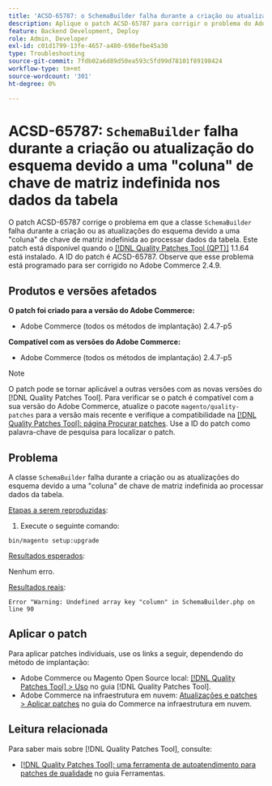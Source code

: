 ```yaml
---
title: 'ACSD-65787: o SchemaBuilder falha durante a criação ou atualização do esquema devido a uma "coluna" de chave de matriz indefinida nos dados da tabela'
description: Aplique o patch ACSD-65787 para corrigir o problema do Adobe Commerce em que a classe SchemaBuilder falha durante a criação ou as atualizações do esquema devido a uma "coluna" de chave de matriz indefinida ao processar dados da tabela.
feature: Backend Development, Deploy
role: Admin, Developer
exl-id: c01d1799-13fe-4657-a480-698efbe45a30
type: Troubleshooting
source-git-commit: 7fdb02a6d89d50ea593c5fd99d78101f89198424
workflow-type: tm+mt
source-wordcount: '301'
ht-degree: 0%

---
```


# ACSD-65787: `SchemaBuilder` falha durante a criação ou atualização do esquema devido a uma &quot;coluna&quot; de chave de matriz indefinida nos dados da tabela

O patch ACSD-65787 corrige o problema em que a classe `SchemaBuilder` falha durante a criação ou as atualizações do esquema devido a uma &quot;coluna&quot; de chave de matriz indefinida ao processar dados da tabela. Este patch está disponível quando o [[!DNL Quality Patches Tool (QPT)]](/help/tools/quality-patches-tool/quality-patches-tool-to-self-serve-quality-patches.md) 1.1.64 está instalado. A ID do patch é ACSD-65787. Observe que esse problema está programado para ser corrigido no Adobe Commerce 2.4.9.

## Produtos e versões afetados

**O patch foi criado para a versão do Adobe Commerce:**

* Adobe Commerce (todos os métodos de implantação) 2.4.7-p5

**Compatível com as versões do Adobe Commerce:**

* Adobe Commerce (todos os métodos de implantação) 2.4.7-p5

>[!NOTE]
>
>O patch pode se tornar aplicável a outras versões com as novas versões do [!DNL Quality Patches Tool]. Para verificar se o patch é compatível com a sua versão do Adobe Commerce, atualize o pacote `magento/quality-patches` para a versão mais recente e verifique a compatibilidade na [[!DNL Quality Patches Tool]: página Procurar patches](https://experienceleague.adobe.com/tools/commerce-quality-patches/index.html). Use a ID do patch como palavra-chave de pesquisa para localizar o patch.

## Problema

A classe `SchemaBuilder` falha durante a criação ou as atualizações do esquema devido a uma &quot;coluna&quot; de chave de matriz indefinida ao processar dados da tabela.

<u>Etapas a serem reproduzidas</u>:

1. Execute o seguinte comando:

```
bin/magento setup:upgrade
```

<u>Resultados esperados</u>:

Nenhum erro.

<u>Resultados reais</u>:

```
Error "Warning: Undefined array key "column" in SchemaBuilder.php on line 90
```

## Aplicar o patch

Para aplicar patches individuais, use os links a seguir, dependendo do método de implantação:

* Adobe Commerce ou Magento Open Source local: [[!DNL Quality Patches Tool] > Uso](/help/tools/quality-patches-tool/usage.md) no guia [!DNL Quality Patches Tool].
* Adobe Commerce na infraestrutura em nuvem: [Atualizações e patches > Aplicar patches](https://experienceleague.adobe.com/docs/commerce-cloud-service/user-guide/develop/upgrade/apply-patches.html) no guia do Commerce na infraestrutura em nuvem.

## Leitura relacionada

Para saber mais sobre [!DNL Quality Patches Tool], consulte:

* [[!DNL Quality Patches Tool]: uma ferramenta de autoatendimento para patches de qualidade](/help/tools/quality-patches-tool/quality-patches-tool-to-self-serve-quality-patches.md) no guia Ferramentas.
